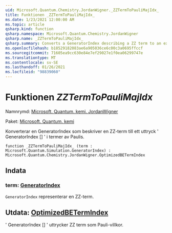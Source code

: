 ```yaml
---
uid: Microsoft.Quantum.Chemistry.JordanWigner._ZZTermToPauliMajIdx_
title: Funktionen _ZZTermToPauliMajIdx_
ms.date: 1/23/2021 12:00:00 AM
ms.topic: article
qsharp.kind: function
qsharp.namespace: Microsoft.Quantum.Chemistry.JordanWigner
qsharp.name: _ZZTermToPauliMajIdx_
qsharp.summary: Converts a GeneratorIndex describing a ZZ term to an expression 'GeneratorIndex[]' in terms of Paulis.
ms.openlocfilehash: b18529182083ae6a905036ce6c00c3a0695ffccf
ms.sourcegitcommit: 71605ea9cc630e84e7ef29027e1f0ea06299747e
ms.translationtype: MT
ms.contentlocale: sv-SE
ms.lasthandoff: 01/26/2021
ms.locfileid: "98839060"
---
```

# <a name="_zztermtopaulimajidx_-function"></a>Funktionen _ZZTermToPauliMajIdx_

Namnrymd: [Microsoft. Quantum. kemi. JordanWigner](xref:Microsoft.Quantum.Chemistry.JordanWigner)

Paket: [Microsoft. Quantum. kemi](https://nuget.org/packages/Microsoft.Quantum.Chemistry)


Konverterar en GeneratorIndex som beskriver en ZZ-term till ett uttryck ' GeneratorIndex [] ' i termer av Paulis.

```qsharp
function _ZZTermToPauliMajIdx_ (term : Microsoft.Quantum.Simulation.GeneratorIndex) : Microsoft.Quantum.Chemistry.JordanWigner.OptimizedBETermIndex
```


## <a name="input"></a>Indata

### <a name="term--generatorindex"></a>term: [GeneratorIndex](xref:Microsoft.Quantum.Simulation.GeneratorIndex)

`GeneratorIndex` representerar en ZZ-term.



## <a name="output--optimizedbetermindex"></a>Utdata: [OptimizedBETermIndex](xref:Microsoft.Quantum.Chemistry.JordanWigner.OptimizedBETermIndex)

' GeneratorIndex [] ' uttrycker ZZ term som Pauli-villkor.